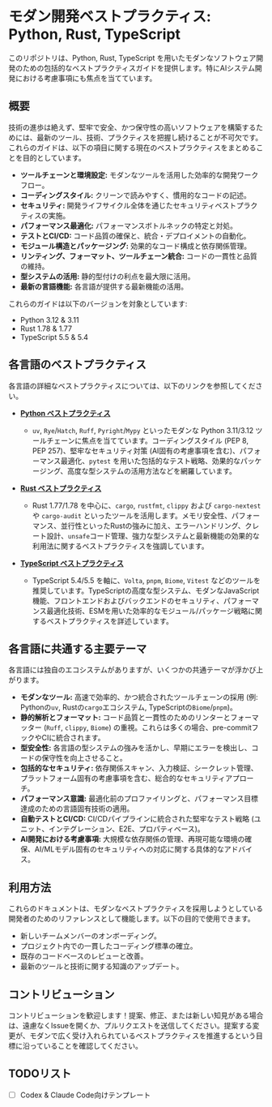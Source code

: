 # モダン開発ベストプラクティス: Python, Rust, TypeScript

このリポジトリは、Python, Rust, TypeScript を用いたモダンなソフトウェア開発のための包括的なベストプラクティスガイドを提供します。特にAIシステム開発における考慮事項にも焦点を当てています。

## 概要

技術の進歩は絶えず、堅牢で安全、かつ保守性の高いソフトウェアを構築するためには、最新のツール、技術、プラクティスを把握し続けることが不可欠です。これらのガイドは、以下の項目に関する現在のベストプラクティスをまとめることを目的としています。

*   **ツールチェーンと環境設定:** モダンなツールを活用した効率的な開発ワークフロー。
*   **コーディングスタイル:** クリーンで読みやすく、慣用的なコードの記述。
*   **セキュリティ:** 開発ライフサイクル全体を通じたセキュリティベストプラクティスの実施。
*   **パフォーマンス最適化:** パフォーマンスボトルネックの特定と対処。
*   **テストとCI/CD:** コード品質の確保と、統合・デプロイメントの自動化。
*   **モジュール構造とパッケージング:** 効果的なコード構成と依存関係管理。
*   **リンティング、フォーマット、ツールチェーン統合:** コードの一貫性と品質の維持。
*   **型システムの活用:** 静的型付けの利点を最大限に活用。
*   **最新の言語機能:** 各言語が提供する最新機能の活用。

これらのガイドは以下のバージョンを対象としています:
*   Python 3.12 & 3.11
*   Rust 1.78 & 1.77
*   TypeScript 5.5 & 5.4

## 各言語のベストプラクティス

各言語の詳細なベストプラクティスについては、以下のリンクを参照してください。

*   **[Python ベストプラクティス](./best_practices_python.md)**
    *   `uv`, `Rye`/`Hatch`, `Ruff`, `Pyright`/`Mypy` といったモダンな Python 3.11/3.12 ツールチェーンに焦点を当てています。コーディングスタイル (PEP 8, PEP 257)、堅牢なセキュリティ対策 (AI固有の考慮事項を含む)、パフォーマンス最適化、`pytest` を用いた包括的なテスト戦略、効果的なパッケージング、高度な型システムの活用方法などを網羅しています。

*   **[Rust ベストプラクティス](./best_practices_rust.md)**
    *   Rust 1.77/1.78 を中心に、`cargo`, `rustfmt`, `clippy` および `cargo-nextest` や `cargo-audit` といったツールを活用します。メモリ安全性、パフォーマンス、並行性といったRustの強みに加え、エラーハンドリング、クレート設計、`unsafe`コード管理、強力な型システムと最新機能の効果的な利用法に関するベストプラクティスを強調しています。

*   **[TypeScript ベストプラクティス](./best_practices_typescript.md)**
    *   TypeScript 5.4/5.5 を軸に、`Volta`, `pnpm`, `Biome`, `Vitest` などのツールを推奨しています。TypeScriptの高度な型システム、モダンなJavaScript機能、フロントエンドおよびバックエンドのセキュリティ、パフォーマンス最適化技術、ESMを用いた効率的なモジュール/パッケージ戦略に関するベストプラクティスを詳述しています。

## 各言語に共通する主要テーマ

各言語には独自のエコシステムがありますが、いくつかの共通テーマが浮かび上がります。

*   **モダンなツール:** 高速で効率的、かつ統合されたツールチェーンの採用 (例: Pythonの`uv`, Rustの`cargo`エコシステム, TypeScriptの`Biome`/`pnpm`)。
*   **静的解析とフォーマット:** コード品質と一貫性のためのリンターとフォーマッター (`Ruff`, `clippy`, `Biome`) の重視。これらは多くの場合、pre-commitフックやCIに統合されます。
*   **型安全性:** 各言語の型システムの強みを活かし、早期にエラーを検出し、コードの保守性を向上させること。
*   **包括的なセキュリティ:** 依存関係スキャン、入力検証、シークレット管理、プラットフォーム固有の考慮事項を含む、総合的なセキュリティアプローチ。
*   **パフォーマンス意識:** 最適化前のプロファイリングと、パフォーマンス目標達成のための言語固有技術の適用。
*   **自動テストとCI/CD:** CI/CDパイプラインに統合された堅牢なテスト戦略 (ユニット、インテグレーション、E2E、プロパティベース)。
*   **AI開発における考慮事項:** 大規模な依存関係の管理、再現可能な環境の確保、AI/MLモデル固有のセキュリティへの対応に関する具体的なアドバイス。

## 利用方法

これらのドキュメントは、モダンなベストプラクティスを採用しようとしている開発者のためのリファレンスとして機能します。以下の目的で使用できます。

*   新しいチームメンバーのオンボーディング。
*   プロジェクト内での一貫したコーディング標準の確立。
*   既存のコードベースのレビューと改善。
*   最新のツールと技術に関する知識のアップデート。

## コントリビューション

コントリビューションを歓迎します！提案、修正、または新しい知見がある場合は、遠慮なくIssueを開くか、プルリクエストを送信してください。提案する変更が、モダンで広く受け入れられているベストプラクティスを推進するという目標に沿っていることを確認してください。

## TODOリスト

- [ ] Codex & Claude Code向けテンプレート
